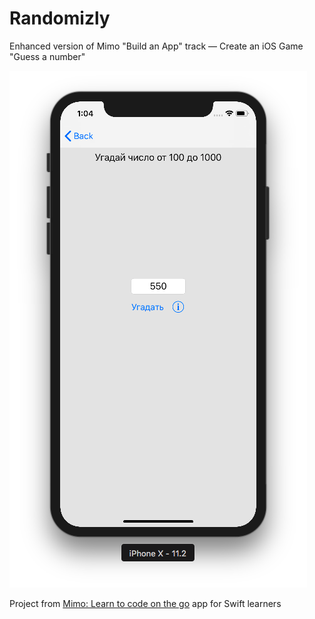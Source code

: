# Randomizly
Enhanced version of Mimo "Build an App" track — Create an iOS Game "Guess a number"

![Xcode project screenshot](https://github.com/dbystruev/Randomizly/blob/master/Randomizly2/Screenshots/Randomizly%20iPhone%20X.png?raw=true)

Project from [Mimo: Learn to code on the go](https://itunes.apple.com/us/app/mimo-learn-to-code-on-the-go/id1133960732) app for Swift learners
